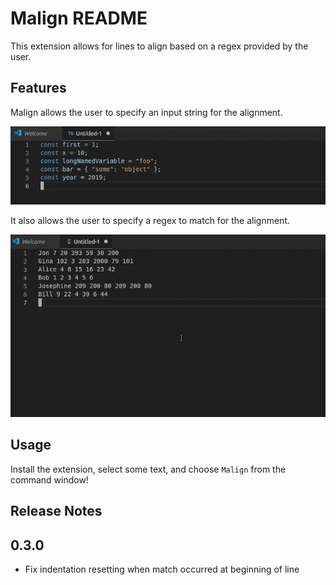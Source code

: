 # Malign README

This extension allows for lines to align based on a regex provided by the user.

## Features

Malign allows the user to specify an input string for the alignment.

![image](images/malign_simple.gif)

It also allows the user to specify a regex to match for the alignment.

![image](images/malign_regex.gif)

## Usage

Install the extension, select some text, and choose `Malign` from the command window!

## Release Notes

## 0.3.0

- Fix indentation resetting when match occurred at beginning of line
